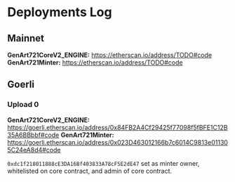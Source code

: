 # Deployments Log

## Mainnet

**GenArt721CoreV2_ENGINE:** https://etherscan.io/address/TODO#code
**GenArt721Minter:** https://etherscan.io/address/TODO#code

## Goerli

### Upload 0

**GenArt721CoreV2_ENGINE:** https://goerli.etherscan.io/address/0x84FB2A4Cf29425f77098f5fBFE1C12B35A6BBbbf#code
**GenArt721Minter:** https://goerli.etherscan.io/address/0x023D463012166b7c6014C9813e011305C24eA8d4#code

`0xdc1f218011888cE3DA16Bf403833A78cF5E2dE47` set as minter owner, whitelisted on core contract, and admin of core contract.
